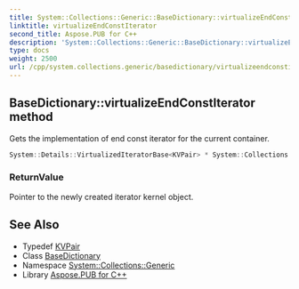 ```yaml
---
title: System::Collections::Generic::BaseDictionary::virtualizeEndConstIterator method
linktitle: virtualizeEndConstIterator
second_title: Aspose.PUB for C++
description: 'System::Collections::Generic::BaseDictionary::virtualizeEndConstIterator method. Gets the implementation of end const iterator for the current container in C++.'
type: docs
weight: 2500
url: /cpp/system.collections.generic/basedictionary/virtualizeendconstiterator/
---
```

## BaseDictionary::virtualizeEndConstIterator method


Gets the implementation of end const iterator for the current container.

```cpp
System::Details::VirtualizedIteratorBase<KVPair> * System::Collections::Generic::BaseDictionary<Map>::virtualizeEndConstIterator() const override
```


### ReturnValue

Pointer to the newly created iterator kernel object.

## See Also

* Typedef [KVPair](../kvpair/)
* Class [BaseDictionary](../)
* Namespace [System::Collections::Generic](../../)
* Library [Aspose.PUB for C++](../../../)
